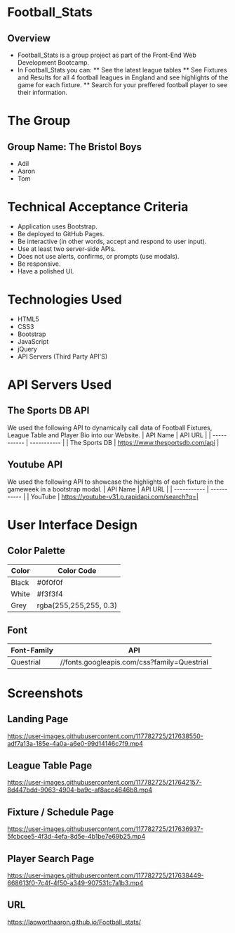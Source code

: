 # Football_Stats
## Overview
* Football_Stats is a group project as part of the Front-End Web Development Bootcamp.
* In Football_Stats you can:
** See the latest league tables
** See Fixtures and Results for all 4 football leagues in England and see highlights of the game for each fixture.
** Search for your preffered football player to see their information. 

# The Group
## Group Name: The Bristol Boys
* Adil
* Aaron
* Tom

# Technical Acceptance Criteria
* Application uses Bootstrap.
* Be deployed to GitHub Pages.
* Be interactive (in other words, accept and respond to user input).
* Use at least two server-side APIs.
* Does not use alerts, confirms, or prompts (use modals).
* Be responsive.
* Have a polished UI.

# Technologies Used
* HTML5
* CSS3 
* Bootstrap
* JavaScript
* jQuery 
* API Servers (Third Party API'S)

# API Servers Used
## The Sports DB API
We used the following API to dynamically call data of Football Fixtures, League Table and Player Bio into our Website.
| API Name    | API URL         |
| ----------- | -----------     |
| The Sports DB       | https://www.thesportsdb.com/api |

## Youtube API
We used the following API to showcase the highlights of each fixture in the gameweek in a bootstrap modal.
| API Name    | API URL         |
| ----------- | -----------         |
| YouTube       | https://youtube-v31.p.rapidapi.com/search?q=|



# User Interface Design
## Color Palette
| Color       | Color Code          |
| ----------- | -----------         |
| Black       | #0f0f0f             |
| White       | #f3f3f4             |
| Grey        | rgba(255,255,255, 0.3)|

## Font 
| Font-Family    | API          |
| ----------- | -----------         |
| Questrial       | //fonts.googleapis.com/css?family=Questrial |




# Screenshots

## Landing Page
https://user-images.githubusercontent.com/117782725/217638550-adf7a13a-185e-4a0a-a6e0-99d14146c7f9.mp4

## League Table Page 
https://user-images.githubusercontent.com/117782725/217642157-8d447bdd-9063-4904-ba9c-af8acc4646b8.mp4


## Fixture / Schedule Page
https://user-images.githubusercontent.com/117782725/217636937-5fcbcee5-4f3d-4efa-8d5e-4b1be7e69b25.mp4


## Player Search Page
https://user-images.githubusercontent.com/117782725/217638449-668613f0-7c4f-4f50-a349-907531c7a1b3.mp4



## URL
https://lapworthaaron.github.io/Football_stats/